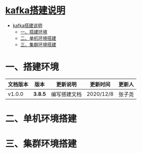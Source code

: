 # [kafka搭建说明](../README.md)

- [kafka搭建说明](#kafka搭建说明)
    - [一、搭建环境](#一、搭建环境)
    - [二、单机环境搭建](#二、单机环境搭建)
    - [三、集群环境搭建](#三、集群环境搭建)

# 一、搭建环境

| 文档版本|   版本   |  更新说明  |更新时间 | 更新人 |
| ---------|-------|-------|-------|------------ |
| v1.0.0|   **3.8.5**  | 编写搭建文档 | 2020/12/8 | 张子尧 |

# 二、单机环境搭建

# 三、集群环境搭建